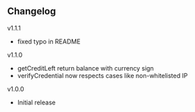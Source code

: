## Changelog

v1.1.1

- fixed typo in README

v1.1.0

- getCreditLeft return balance with currency sign
- verifyCredential now respects cases like non-whitelisted IP

v1.0.0

- Initial release
